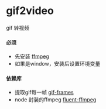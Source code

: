 # gif2video
gif 转视频

#### 必须
- 先安装 [ffmpeg](https://ffmpeg.org/download.html)
- 如果是window，安装后设置环境变量

#### 依赖库
- 提取gif每一帧 [gif-frames](https://github.com/benwiley4000/gif-frames)
- node 封装的ffmpeg [fluent-ffmpeg](https://github.com/fluent-ffmpeg/node-fluent-ffmpeg)